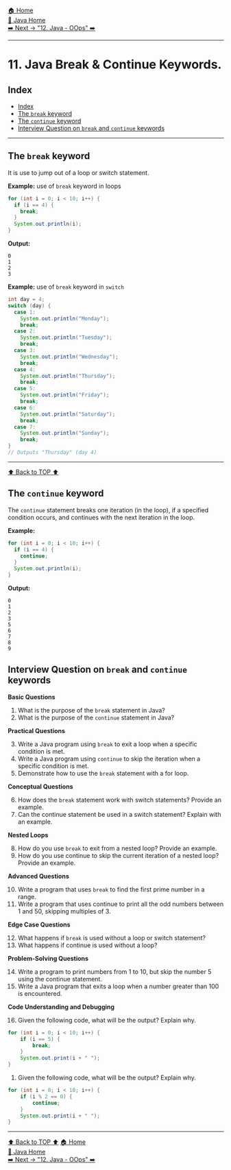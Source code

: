 [🏠 Home](../../../README.md) <br/>
[🍵 Java Home](../Java.md) <br/>
[➡️ Next -> "12. Java - OOps" ➡️](./12.%20Java%20-%20OOPs.md)

---

<h1>11. Java Break & Continue Keywords.</h1>

## Index
- [Index](#index)
- [The `break` keyword](#the-break-keyword)
- [The `continue` keyword](#the-continue-keyword)
- [Interview Question on `break` and `continue` keywords](#interview-question-on-break-and-continue-keywords)

---

## The `break` keyword

It is use to jump out of a loop or switch statement.

**Example:** use of `break` keyword in loops
```java
for (int i = 0; i < 10; i++) {
  if (i == 4) {
    break;
  }
  System.out.println(i);
}
```
**Output:**
```
0
1
2
3
```

**Example:** use of `break` keyword in `switch`
```java
int day = 4;
switch (day) {
  case 1:
    System.out.println("Monday");
    break;
  case 2:
    System.out.println("Tuesday");
    break;
  case 3:
    System.out.println("Wednesday");
    break;
  case 4:
    System.out.println("Thursday");
    break;
  case 5:
    System.out.println("Friday");
    break;
  case 6:
    System.out.println("Saturday");
    break;
  case 7:
    System.out.println("Sunday");
    break;
}
// Outputs "Thursday" (day 4)
```

---

[⬆️ Back to TOP ⬆️](#index)

## The `continue` keyword

The `continue` statement breaks one iteration (in the loop), if a specified condition occurs, and continues with the next iteration in the loop.

**Example:**
```java
for (int i = 0; i < 10; i++) {
  if (i == 4) {
    continue;
  }
  System.out.println(i);
}
```
**Output:**
```
0
1
2
3
5
6
7
8
9
```

## Interview Question on `break` and `continue` keywords

**Basic Questions**

1. What is the purpose of the `break` statement in Java?
2. What is the purpose of the `continue` statement in Java?

**Practical Questions**

3. Write a Java program using `break` to exit a loop when a specific condition is met.
4. Write a Java program using `continue` to skip the iteration when a specific condition is met.
5. Demonstrate how to use the `break` statement with a for loop.

**Conceptual Questions**

6. How does the `break` statement work with switch statements? Provide an example.
7. Can the continue statement be used in a switch statement? Explain with an example.

**Nested Loops**

8. How do you use `break` to exit from a nested loop? Provide an example.
9. How do you use continue to skip the current iteration of a nested loop? Provide an example.

**Advanced Questions**

10. Write a program that uses `break` to find the first prime number in a range.
11. Write a program that uses continue to print all the odd numbers between 1 and 50, skipping multiples of 3.

**Edge Case Questions**

12. What happens if `break` is used without a loop or switch statement?
13. What happens if continue is used without a loop?

**Problem-Solving Questions**

14. Write a program to print numbers from 1 to 10, but skip the number 5 using the continue statement.
15. Write a Java program that exits a loop when a number greater than 100 is encountered.

**Code Understanding and Debugging**

16. Given the following code, what will be the output? Explain why.
```java
for (int i = 0; i < 10; i++) {
    if (i == 5) {
        break;
    }
    System.out.print(i + " ");
}
```
1.  Given the following code, what will be the output? Explain why.
```java
for (int i = 0; i < 10; i++) {
    if (i % 2 == 0) {
        continue;
    }
    System.out.print(i + " ");
}
```

---
[⬆️ Back to TOP ⬆️](#index)
[🏠 Home](../../../README.md) <br/>
[🍵 Java Home](../Java.md) <br/>
[➡️ Next -> "12. Java - OOps" ➡️](./12.%20Java%20-%20OOPs.md)